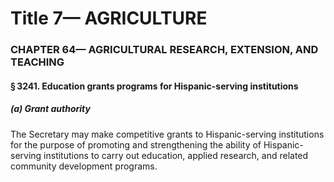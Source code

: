 
# Title 7— AGRICULTURE
### CHAPTER 64— AGRICULTURAL RESEARCH, EXTENSION, AND TEACHING
#### § 3241. Education grants programs for Hispanic-serving institutions
##### (a) Grant authority

The Secretary may make competitive grants to Hispanic-serving institutions for the purpose of promoting and strengthening the ability of Hispanic-serving institutions to carry out education, applied research, and related community development programs.
